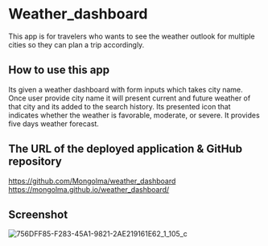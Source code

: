 # Weather_dashboard
This app is for travelers who wants to see the weather outlook for multiple cities so they can plan a trip accordingly.

## How to use this app
Its given a weather dashboard with form inputs which takes city name. Once user provide city name it will present current and future weather of that city and its added to the search history. Its presented icon that indicates whether the weather is favorable, moderate, or severe. It provides five days weather forecast.

## The URL of the deployed application & GitHub repository
https://github.com/Mongolma/weather_dashboard
https://mongolma.github.io/weather_dashboard/

## Screenshot
![756DFF85-F283-45A1-9821-2AE219161E62_1_105_c](https://user-images.githubusercontent.com/61842637/95151427-a44da300-0758-11eb-8a17-54ebf08a2b92.jpeg)
